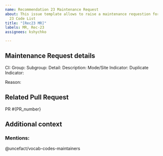```yaml
---
name: Recommendation 23 Maintenance Request
about: This issue template allows to raise a maintenance requestion for Recommendation
  23 Code List
title: "[Rec23 MR]"
labels: MR, Rec-23
assignees: kshychko

---
```

## Maintenance Request details
<!-- Please describe the details of the maintenance request you are raising including the reason -->
CI:
Group:
Subgroup:
Detail:
Description:
Mode/Site Indicator:
Duplicate Indicator:

Reason:

## Related Pull Request
<!-- Add a reference to a corresponding Pull Request -->
PR #{PR_number}

## Additional context
<!-- Add any other context or screenshots about the feature request here -->

### Mentions:
<!--- Keep maintainers team mentioned and add more mentions if needed -->
@uncefact/vocab-codes-maintainers
